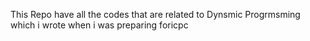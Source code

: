 This Repo have all the codes that are related to Dynsmic Progrmsming which i wrote when i was preparing foricpc

